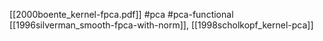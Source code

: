 [[2000boente_kernel-fpca.pdf]]
#pca #pca-functional
[[1996silverman_smooth-fpca-with-norm]], [[1998scholkopf_kernel-pca]]

